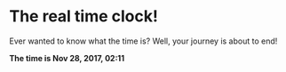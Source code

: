 # The real time clock!

Ever wanted to know what the time is? Well, your journey is about to end!

**The time is Nov 28, 2017, 02:11**